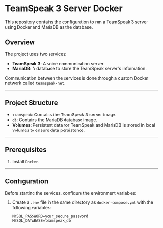 # TeamSpeak 3 Server Docker

This repository contains the configuration to run a TeamSpeak 3 server using Docker and MariaDB as the database.

## Overview

The project uses two services:
- **TeamSpeak 3**: A voice communication server.
- **MariaDB**: A database to store the TeamSpeak server's information.

Communication between the services is done through a custom Docker network called `teamspeak-net`.

---

## Project Structure

- `teamspeak`: Contains the TeamSpeak 3 server image.
- `db`: Contains the MariaDB database image.
- **Volumes**: Persistent data for TeamSpeak and MariaDB is stored in local volumes to ensure data persistence.

---

## Prerequisites

1. Install `Docker`.

---

## Configuration

Before starting the services, configure the environment variables:

1. Create a `.env` file in the same directory as `docker-compose.yml` with the following variables:
   ```env
   MYSQL_PASSWORD=your_secure_password
   MYSQL_DATABASE=teamspeak_db